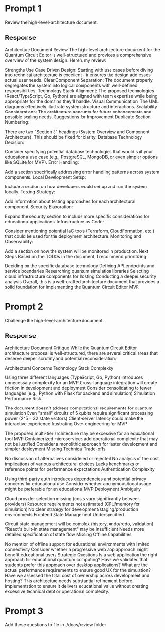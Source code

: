 # Prompt 1

Review the high-level-architecture document.

## Response

Architecture Document Review
The high-level architecture document for the Quantum Circuit Editor is well-structured and provides a comprehensive overview of the system design. Here's my review:

Strengths
Use Case Driven Design: Starting with use cases before diving into technical architecture is excellent - it ensures the design addresses actual user needs.
Clear Component Separation: The document properly segregates the system into logical components with well-defined responsibilities.
Technology Stack Alignment: The proposed technologies (React/TypeScript, Go, Python) are aligned with team expertise while being appropriate for the domains they'll handle.
Visual Communication: The UML diagrams effectively illustrate system structure and interactions.
Scalability Considerations: The architecture accounts for future enhancements and possible scaling needs.
Suggestions for Improvement
Duplicate Section Numbering:

There are two "Section 3" headings (System Overview and Component Architecture). This should be fixed for clarity.
Database Technology Decision:

Consider specifying potential database technologies that would suit your educational use case (e.g., PostgreSQL, MongoDB, or even simpler options like SQLite for MVP).
Error Handling:

Add a section specifically addressing error handling patterns across system components.
Local Development Setup:

Include a section on how developers would set up and run the system locally.
Testing Strategy:

Add information about testing approaches for each architectural component.
Security Elaboration:

Expand the security section to include more specific considerations for educational applications.
Infrastructure as Code:

Consider mentioning potential IaC tools (Terraform, CloudFormation, etc.) that could be used for the deployment architecture.
Monitoring and Observability:

Add a section on how the system will be monitored in production.
Next Steps
Based on the TODOs in the document, I recommend prioritizing:

Deciding on the specific database technology
Defining API endpoints and service boundaries
Researching quantum simulation libraries
Selecting cloud infrastructure components for hosting
Conducting a deeper security analysis
Overall, this is a well-crafted architecture document that provides a solid foundation for implementing the Quantum Circuit Editor MVP.

# Prompt 2
Challenge the high-level-architecture document.

## Response
Architecture Document Critique
While the Quantum Circuit Editor architecture proposal is well-structured, there are several critical areas that deserve deeper scrutiny and potential reconsideration:

Architectural Concerns
Technology Stack Complexity

Using three different languages (TypeScript, Go, Python) introduces unnecessary complexity for an MVP
Cross-language integration will create friction in development and deployment
Consider consolidating to fewer languages (e.g., Python with Flask for backend and simulation)
Simulation Performance Risk

The document doesn't address computational requirements for quantum simulation
Even "small" circuits of 5 qubits require significant processing power (2^5 = 32 state vectors)
Client-server latency could make the interactive experience frustrating
Over-engineering for MVP

The proposed multi-tier architecture may be excessive for an educational tool MVP
Containerized microservices add operational complexity that may not be justified
Consider a monolithic approach for faster development and simpler deployment
Missing Technical Trade-offs

No discussion of alternatives considered or rejected
No analysis of the cost implications of various architectural choices
Lacks benchmarks or reference points for performance expectations
Authentication Complexity

Using third-party auth introduces dependencies and potential privacy concerns for educational use
Consider whether anonymous/local usage might be preferable for an educational MVP
Deployment Ambiguity

Cloud provider selection missing (costs vary significantly between providers)
Resource requirements not estimated (CPU/memory for simulation)
No clear strategy for development/staging/production environments
Frontend State Management Underspecified

Circuit state management will be complex (history, undo/redo, validation)
"React's built-in state management" may be insufficient
Needs more detailed specification of state flow
Missing Offline Capabilities

No mention of offline support for educational environments with limited connectivity
Consider whether a progressive web app approach might benefit educational users
Strategic Questions
Is a web application the right approach for educational quantum computing?
Have we validated that students prefer this approach over desktop applications?
What are the actual performance requirements to ensure good UX for the simulation?
Have we assessed the total cost of ownership across development and hosting?
This architecture needs substantial refinement before implementation to ensure it delivers educational value without creating excessive technical debt or operational complexity.

# Prompt 3
Add these questions to file in ./docs/review folder
